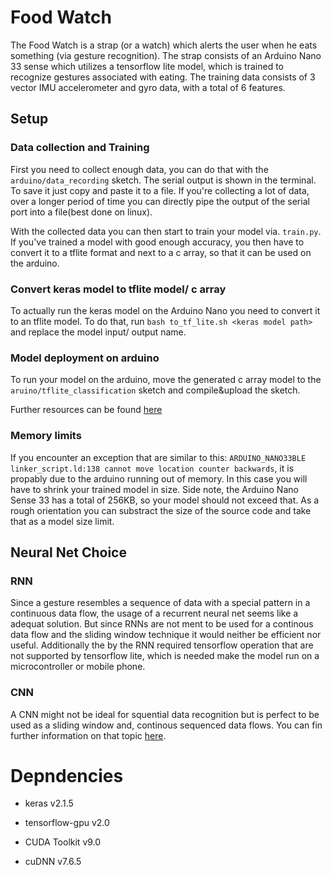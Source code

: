 # Food Watch

The Food Watch is a strap (or a watch) which alerts the user when he eats something (via gesture recognition). The strap consists of an Arduino Nano 33 sense which utilizes a tensorflow lite model, which is trained to recognize gestures associated with eating. The training data consists of 3 vector IMU accelerometer and gyro data, with a total of 6 features.

## Setup

### Data collection and Training

First you need to collect enough data, you can do that with the `arduino/data_recording` sketch. The serial output is shown in the terminal. To save it just copy and paste it to a file. If you're collecting a lot of data, over a longer period of time you can directly pipe the output of the serial port into a file(best done on linux).

With the collected data you can then start to train your model via. `train.py`.
If you've trained a model with good enough accuracy, you then have to convert it to a tflite format and next to a c array, so that it can be used on the arduino.

### Convert keras model to tflite model/ c array

To actually run the keras model on the Arduino Nano you need to convert it to an tflite model. To do that, run
`bash to_tf_lite.sh <keras model path>` and replace the model input/ output name.

### Model deployment on arduino

To run your model on the arduino, move the generated c array model to the `aruino/tflite_classification` sketch and compile&upload the sketch.

Further resources can be found [here](https://www.tensorflow.org/lite/microcontrollers/library)

### Memory limits

If you encounter an exception that are similar to this: `ARDUINO_NANO33BLE linker_script.ld:138 cannot move location counter backwards`, it is propably due to the arduino running out of memory. In this case you will have to shrink your trained model in size. Side note, the Arduino Nano Sense 33 has a total of 256KB, so your model should not exceed that. As a rough orientation you can substract the size of the source code and take that as a model size limit.  

## Neural Net Choice

### RNN

Since a gesture resembles a sequence of data with a special pattern in a continuous data flow, the usage of a recurrent neural net seems like a adequat solution. But since RNNs are not ment to be used for a continous data flow and the sliding window technique it would neither be efficient nor useful.
Additionally the by the RNN required tensorflow operation that are not supported by tensorflow lite, which is needed make the model run on a microcontroller or mobile phone.

### CNN

A CNN might not be ideal for squential data recognition but is perfect to be used as a sliding window and, continous sequenced data flows.
You can fin further information on that topic [here](https://medium.com/@jon.froiland/convolutional-neural-networks-for-sequence-processing-part-1-420dd9b500).

# Depndencies

- keras v2.1.5

- tensorflow-gpu v2.0 <br>

- CUDA Toolkit v9.0

- cuDNN v7.6.5
